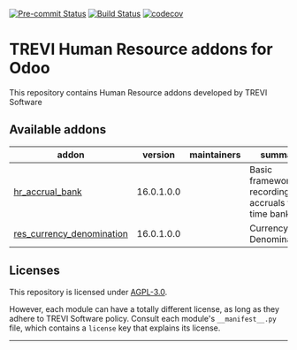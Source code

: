
<!-- /!\ Non OCA Context : Set here the badge of your runbot / runboat instance. -->
[![Pre-commit Status](https://github.com/trevi-software/trevi-hr/actions/workflows/pre-commit.yml/badge.svg?branch=16.0)](https://github.com/trevi-software/trevi-hr/actions/workflows/pre-commit.yml?query=branch%3A16.0)
[![Build Status](https://github.com/trevi-software/trevi-hr/actions/workflows/test.yml/badge.svg?branch=16.0)](https://github.com/trevi-software/trevi-hr/actions/workflows/test.yml?query=branch%3A16.0)
[![codecov](https://codecov.io/gh/trevi-software/trevi-hr/branch/16.0/graph/badge.svg)](https://codecov.io/gh/trevi-software/trevi-hr)
<!-- /!\ Non OCA Context : Set here the badge of your translation instance. -->

<!-- /!\ do not modify above this line -->

# TREVI Human Resource addons for Odoo

This repository contains Human Resource addons developed by TREVI Software

<!-- /!\ do not modify below this line -->

<!-- prettier-ignore-start -->

[//]: # (addons)

Available addons
----------------
addon | version | maintainers | summary
--- | --- | --- | ---
[hr_accrual_bank](hr_accrual_bank/) | 16.0.1.0.0 |  | Basic framework for recording accruals to a time bank
[res_currency_denomination](res_currency_denomination/) | 16.0.1.0.0 |  | Currency Denominations

[//]: # (end addons)

<!-- prettier-ignore-end -->

## Licenses

This repository is licensed under [AGPL-3.0](LICENSE).

However, each module can have a totally different license, as long as they adhere to TREVI Software
policy. Consult each module's `__manifest__.py` file, which contains a `license` key
that explains its license.

----
<!-- /!\ Non OCA Context : Set here the full description of your organization. -->
